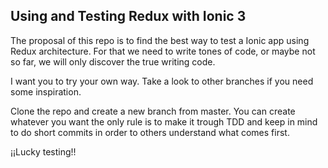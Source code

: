 ## Using and Testing Redux with Ionic 3

The proposal of this repo is to find the best way to test a Ionic app using Redux architecture. For that we need to write tones of code, or maybe not so far, we will only discover the true writing code.

I want you to try your own way. Take a look to other branches if you need some inspiration. 

Clone the repo and create a new branch from master. You can create whatever you want the only rule is to make it trough TDD and keep in mind to do short commits in order to others understand what comes first.

¡¡Lucky testing!!
